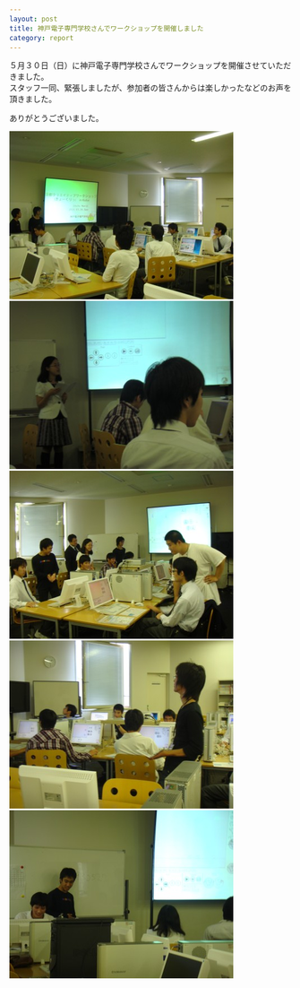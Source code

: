 ```yaml
---
layout: post
title: 神戸電子専門学校さんでワークショップを開催しました
category: report
---
```


５月３０日（日）に神戸電子専門学校さんでワークショップを開催させていただきました。  
スタッフ一同、緊張しましたが、参加者の皆さんからは楽しかったなどのお声を頂きました。  

ありがとうございました。  

<a href="/images/blogs/kobe-2010/DSC02954.jpg"><img src="/images/blogs/kobe-2010/DSC02954.jpg" alt=""></a>
<a href="/images/blogs/kobe-2010/DSC02968.jpg"><img src="/images/blogs/kobe-2010/DSC02968.jpg" alt=""></a>
<a href="/images/blogs/kobe-2010/DSC02975.jpg"><img src="/images/blogs/kobe-2010/DSC02975.jpg" alt=""></a>
<a href="/images/blogs/kobe-2010/DSC02982.jpg"><img src="/images/blogs/kobe-2010/DSC02982.jpg" alt=""></a>
<a href="/images/blogs/kobe-2010/DSC02996.jpg"><img src="/images/blogs/kobe-2010/DSC02996.jpg" alt=""></a>
